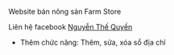 Website bán nông sản Farm Store

Liên hệ facebook [Nguyễn Thế Quyền](https://www.facebook.com/nguyenthequyen.28071996)

- Thêm chức năng: Thêm, sửa, xóa sổ địa chỉ
